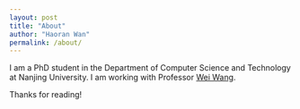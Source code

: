```yaml
---
layout: post
title: "About"
author: "Haoran Wan"
permalink: /about/
---
```


I am a PhD student in the Department of Computer Science and Technology at Nanjing University. I am working with Professor [Wei Wang](https://cs.nju.edu.cn/ww/).

Thanks for reading!
